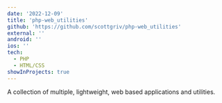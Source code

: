 ```yaml
---
date: '2022-12-09'
title: 'php-web_utilities'
github: 'https://github.com/scottgriv/php-web_utilities'
external: ''
android: ''
ios: ''
tech:
  - PHP
  - HTML/CSS
showInProjects: true
---
```


A collection of multiple, lightweight, web based applications and utilities.
